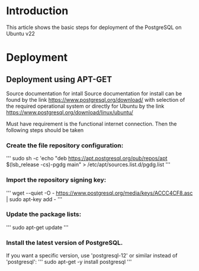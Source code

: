 # Introduction

This article shows the basic steps for deployment of the PostgreSQL on Ubuntu v22

# Deployment

## Deployment using APT-GET

Source documentation for intall
Source documentation for install can be found by the link
https://www.postgresql.org/download/ with selection of the required operational system or directly for Ubuntu by the link https://www.postgresql.org/download/linux/ubuntu/

Must have requirement is the functional internet connection.
Then the following steps should be taken

### Create the file repository configuration:

'''
sudo sh -c 'echo "deb https://apt.postgresql.org/pub/repos/apt $(lsb_release -cs)-pgdg main" > /etc/apt/sources.list.d/pgdg.list
'''

### Import the repository signing key:

''' wget --quiet -O - https://www.postgresql.org/media/keys/ACCC4CF8.asc | sudo apt-key add - '''

### Update the package lists:

''' sudo apt-get update '''

### Install the latest version of PostgreSQL.

If you want a specific version, use 'postgresql-12' or similar instead of 'postgresql':
''' sudo apt-get -y install postgresql '''
